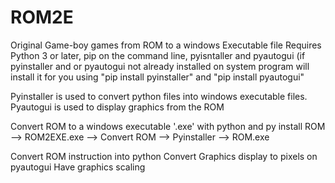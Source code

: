 # ROM2E
Original Game-boy games from ROM to a windows Executable file
Requires Python 3 or later, pip on the command line, pyisntaller and pyautogui (if pyinstaller and or pyautogui not already installed on system program will install it for you using "pip install pyinstaller" and "pip install pyautogui"

Pyinstaller is used to convert python files into windows executable files.
Pyautogui is used to display graphics from the ROM

Convert ROM to a windows executable '.exe' with python and py install
ROM --> ROM2EXE.exe --> Convert ROM --> Pyinstaller --> ROM.exe

Convert ROM instruction into python
Convert Graphics display to pixels on pyautogui
Have graphics scaling
